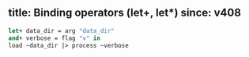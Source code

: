 title: Binding operators (let+, let*)
since: v408
---

```ocaml
let+ data_dir = arg "data_dir"
and+ verbose = flag "v" in
load ~data_dir |> process ~verbose
```
